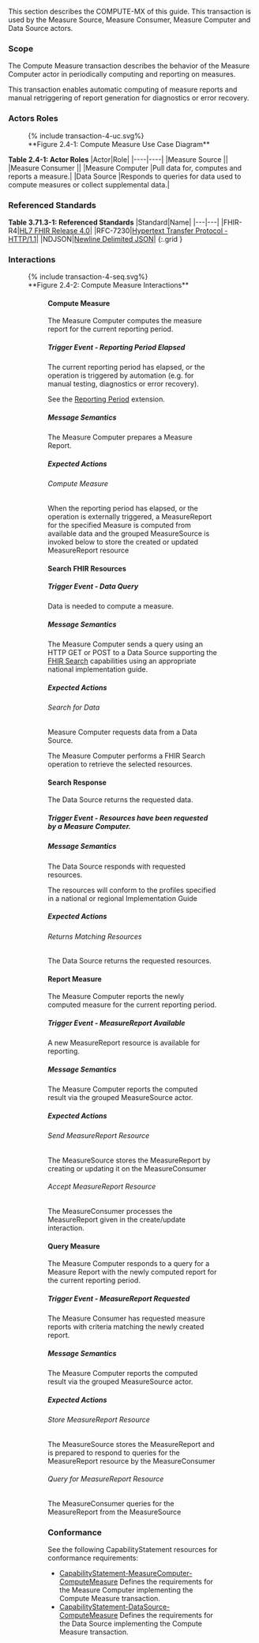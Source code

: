This section describes the COMPUTE-MX of this guide. This transaction is used by the Measure Source, Measure Consumer, Measure Computer and Data Source actors.

### Scope

The Compute Measure transaction describes the behavior of the Measure Computer actor in periodically computing
and reporting on measures.


This transaction enables automatic computing of measure reports and manual retriggering of report generation for
diagnostics or error recovery.


### Actors Roles
<figure>
{% include transaction-4-uc.svg%}
<figcaption>**Figure 2.4-1: Compute Measure Use Case Diagram**</figcaption>
</figure>


**Table 2.4-1: Actor Roles**
|Actor|Role|
|----|----|
|Measure Source ||
|Measure Consumer ||
|Measure Computer |Pull data for, computes and reports a measure.|
|Data Source |Responds to queries for data used to compute measures or collect supplemental data.|

### Referenced Standards

**Table 3.71.3-1: Referenced Standards**
|Standard|Name|
|---|---|
|FHIR-R4|[HL7 FHIR Release 4.0](http://www.hl7.org/FHIR/R4)|
|RFC-7230|[Hypertext Transfer Protocol - HTTP/1.1](https://ietf.org/rfc/rfc7230.html)|
|NDJSON|[Newline Delimited JSON](http://ndjson.org/)|
{:.grid }

### Interactions
<figure>
{% include transaction-4-seq.svg%}
<figcaption>**Figure 2.4-2: Compute Measure Interactions**</figcaption>
<figure>


#### Compute Measure


The Measure Computer computes the measure report for the current reporting period.


##### Trigger Event - Reporting Period Elapsed

The current reporting period has elapsed, or the operation is triggered by automation (e.g. for manual testing, diagnostics or error recovery).


See the [Reporting Period](StructureDefinition-ReportingPeriod.html) extension.


##### Message Semantics

The Measure Computer prepares a Measure Report.


##### Expected Actions

###### Compute Measure

When the reporting period has elapsed, or the operation is externally triggered, a MeasureReport for the specified Measure is computed from available data and the grouped MeasureSource is invoked below to store the created or updated MeasureReport resource


#### Search FHIR Resources




##### Trigger Event - Data Query

Data is needed to compute a measure.


##### Message Semantics

The Measure Computer sends a query using an HTTP GET or POST to a Data Source supporting the [FHIR Search](https://www.hl7.org/fhir/search.html) capabilities using an appropriate national implementation guide.


##### Expected Actions

###### Search for Data

Measure Computer requests data from a Data Source.


The Measure Computer performs a FHIR Search operation to retrieve the selected resources.


#### Search Response


The Data Source returns the requested data.


##### Trigger Event - Resources have been requested by a Measure Computer.

##### Message Semantics

The Data Source responds with requested resources.


The resources will conform to the profiles specified in a national or regional Implementation Guide


##### Expected Actions

###### Returns Matching Resources

The Data Source returns the requested resources.


#### Report Measure


The Measure Computer reports the newly computed measure for the current reporting period.


##### Trigger Event - MeasureReport Available

A new MeasureReport resource is available for reporting.


##### Message Semantics

The Measure Computer reports the computed result via the grouped MeasureSource actor.


##### Expected Actions

###### Send MeasureReport Resource

The MeasureSource stores the MeasureReport by creating or updating it on the MeasureConsumer


###### Accept MeasureReport Resource

The MeasureConsumer processes the MeasureReport given in the create/update interaction.


#### Query Measure


The Measure Computer responds to a query for a Measure Report with the newly computed report for the current reporting period.


##### Trigger Event - MeasureReport Requested

The Measure Consumer has requested measure reports with criteria matching the newly created report.


##### Message Semantics

The Measure Computer reports the computed result via the grouped MeasureSource actor.


##### Expected Actions

###### Store MeasureReport Resource

The MeasureSource stores the MeasureReport and is prepared to respond to queries for the MeasureReport resource by the MeasureConsumer


###### Query for MeasureReport Resource

The MeasureConsumer queries for the MeasureReport from the MeasureSource


### Conformance
See the following CapabilityStatement resources for conformance requirements:

* [CapabilityStatement-MeasureComputer-ComputeMeasure](CapabilityStatement-MeasureComputer-ComputeMeasure.html) Defines the requirements for the Measure Computer implementing the Compute Measure transaction.
* [CapabilityStatement-DataSource-ComputeMeasure](CapabilityStatement-DataSource-ComputeMeasure.html) Defines the requirements for the Data Source implementing the Compute Measure transaction.